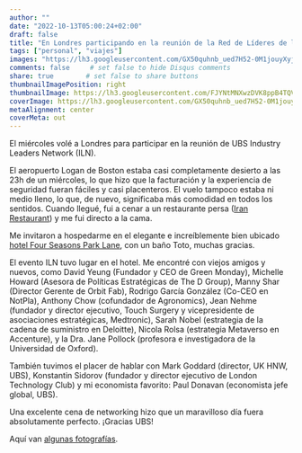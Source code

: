```yaml
---
author: ""
date: "2022-10-13T05:00:24+02:00"
draft: false
title: "En Londres participando en la reunión de la Red de Líderes de la Industria de UBS"
tags: ["personal", "viajes"]
images: "https://lh3.googleusercontent.com/GX50quhnb_ued7H52-0M1jouyXyjIZ7jyM0KTBhs9_EmrTF1PMD9Nm98hX6OIk_xSUnHRWUoH_bOv23Ww4qs5yBlm4PVYTW113kWU-iVchS27PJfZ7sfeGCdm-1T5Qro7NvxnKFfrXU=w2400"
comments: false     # set false to hide Disqus comments
share: true        # set false to share buttons
thumbnailImagePosition: right
thumbnailImage: https://lh3.googleusercontent.com/FJYNtMNXwzDVK8ppB4TQVKc6BOfc_AQId0peMGcUDLQr-jR8nK5pTiLwH-hUCIe6J7xLHzU1kB5PlyZYAL_Ws4xeK8MdwgvNTY1wTkHtMmXHa_9sxDG9ujz-pjxluj69hyx1XRl7NTY=w2400
coverImage: https://lh3.googleusercontent.com/GX50quhnb_ued7H52-0M1jouyXyjIZ7jyM0KTBhs9_EmrTF1PMD9Nm98hX6OIk_xSUnHRWUoH_bOv23Ww4qs5yBlm4PVYTW113kWU-iVchS27PJfZ7sfeGCdm-1T5Qro7NvxnKFfrXU=w2400
metaAlignment: center
coverMeta: out
---
```


El miércoles volé a Londres para participar en la reunión de UBS Industry Leaders Network (ILN).

<!--more-->

El aeropuerto Logan de Boston estaba casi completamente desierto a las 23h de un miércoles, lo que hizo que la facturación y la experiencia de seguridad fueran fáciles y casi placenteros. El vuelo tampoco estaba ni medio lleno, lo que, de nuevo, significaba más comodidad en todos los sentidos. Cuando llegué, fui a cenar a un restaurante persa ([Iran Restaurant](https://www.iranrestaurant.co.uk/)) y me fui directo a la cama.

Me invitaron a hospedarme en el elegante e increíblemente bien ubicado [hotel Four Seasons Park Lane](https://www.fourseasons.com/london/), con un baño Toto, muchas gracias.

El evento ILN tuvo lugar en el hotel. Me encontré con viejos amigos y nuevos, como David Yeung (Fundador y CEO de Green Monday), Michelle Howard (Asesora de Políticas Estratégicas de The D Group), Manny Shar (Director Gerente de Orbit Fab), Rodrigo García González (Co-CEO en NotPla), Anthony Chow (cofundador de Agronomics), Jean Nehme (fundador y director ejecutivo, Touch Surgery y vicepresidente de asociaciones estratégicas, Medtronic), Sarah Nobel (estrategia de la cadena de suministro en Deloitte), Nicola Rolsa (estrategia Metaverso en Accenture), y la Dra. Jane Pollock (profesora e investigadora de la Universidad de Oxford).

También tuvimos el placer de hablar con Mark Goddard (director, UK HNW, UBS), Konstantin Sidorov (fundador y director ejecutivo de London Technology Club) y mi economista favorito: Paul Donavan (economista jefe global, UBS).

Una excelente cena de networking hizo que un maravilloso día fuera absolutamente perfecto. ¡Gracias UBS!

Aquí van [algunas fotografías](https://photos.app.goo.gl/7vWjd58LTfyqPsnW8).